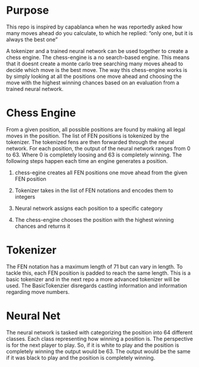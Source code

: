 # Purpose

This repo is inspired by capablanca when he was reportedly asked how many moves ahead do you calculate, to which he replied: “only one, but it is always the best one”

A tokenizer and a trained neural network can be used together to create a chess engine. 
The chess-engine is a no search-based engine. This means that it doesnt create a monte carlo tree searching many moves ahead to decide which move is the best move. The way this chess-engine works is by simply looking at all the positions one move ahead and choosing the move with the highest winning chances based on an evaluation from a trained neural network. 

# Chess Engine

From a given position, all possible positions are found by making all legal moves in the position. The list of FEN positions is tokenized by the tokenizer. The tokenized fens are then forwarded through the neural network. For each position, the output of the neural network ranges from 0 to 63. Where 0 is completely loosing and 63 is completely winning. The following steps happen each time an engine generates a position. 

1) chess-egine creates all FEN positions one move ahead from the given FEN position

2) Tokenizer takes in the list of FEN notations and encodes them to integers

3) Neural network assigns each position to a specific category

4) The chess-engine chooses the position with the highest winning chances and returns it 

# Tokenizer

The FEN notation has a maximum length of 71 but can vary in length. To tackle this, each FEN position is padded to reach the same length. This is a basic tokenizer and in the next repo a more advanced tokenizer will be used. The BasicTokenzier disregards castling information and information regarding move numbers.

# Neural Net

The neural network is tasked with categorizing the position into 64 different classes. Each class representing how winning a position is. The perspective is for the next player to play. So, if it is white to play and the position is completely winning the output would be 63. The output would be the same if it was black to play and the position is completely winning. 